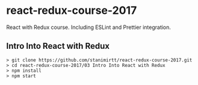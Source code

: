 # react-redux-course-2017
React with Redux course. Including ESLint and Prettier integration.

## Intro Into React with Redux

```
> git clone https://github.com/stanimirtt/react-redux-course-2017.git
> cd react-redux-course-2017/03 Intro Into React with Redux
> npm install
> npm start
```
